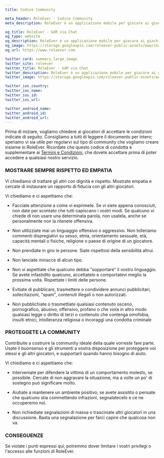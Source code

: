 ```yaml
---
title: Codice Community

meta_header: RoleEver - Codice Community
meta_description: RoleEver è un applicazione mobile per giocare ai giochi di ruolo cartacei dal tuo smartphone

og_title: RoleEver - GdR via Chat
og_type: website
og_description: RoleEver è un applicazione mobile per giocare ai giochi di ruolo cartacei dal tuo smartphone
og_image: https://storage.googleapis.com/roleever-public-assets/www/share.jpg
og_url: https://www.roleever.com

twitter_card: summary_large_image
twitter_site: roleever
twitter_title: RoleEver - GdR via Chat
twitter_description: RoleEver è un applicazione mobile per giocare ai giochi di ruolo cartacei dal tuo smartphone
twitter_image: https://storage.googleapis.com/roleever-public-assets/www/share.jpg

twitter_ios_country:
twitter_ios_name:
twitter_ios_id:
twitter_ios_url:

twitter_android_name:
twitter_android_id:
twitter_android_url:
---
```


Prima di iniziare, vogliamo chiedere ai giocatori di accettare le condizioni indicate di seguito. Consigliamo a tutti di leggere il documento per intero; speriamo vi sia utile per regolarvi sul tipo di community che vogliamo creare insieme in RoleEver. Ricordate che questo codice di condotta è supplementare ai [Termini e Condizioni](https://roleever.com/it/tos), che dovete accettare prima di poter accedere a qualsiasi nostro servizio.

### MOSTRARE SEMPRE RISPETTO ED EMPATIA

Vi chiediamo di trattare gli altri con dignità e rispetto. Mostrate empatia e cercate di instaurare un rapporto di fiducia con gli altri giocatori.

Vi chiediamo e ci aspettiamo che:

- Facciate attenzione a come vi esprimete. Se vi siete appena conosciuti, non date per scontato che tutti capiscano i vostri modi. Se qualcuno vi chiede di non usare una determinata parola, non usatela, anche se personalmente non la ritenete offensiva.

- Non utilizziate mai un linguaggio offensivo o aggressivo. Non tolleriamo commenti dispregiativi su sesso, etnia, orientamento sessuale, età, capacità mentali o fisiche, religione o paese di origine di un giocatore.

- Non prendiate in giro le persone. Siate rispettosi della sensibilità altrui.

- Non lanciate minacce di alcun tipo.

- Non vi aspettiate che qualcuno debba "sopportare" il vostro linguaggio. Se avete infastidito qualcuno, accettatelo e comportatevi meglio la prossima volta. Rispettate i limiti delle persone.

- Evitiate di pubblicare, trasmettere o condividere annunci pubblicitari, sollecitazioni, "spam", contenuti illegali o non autorizzati.

- Non pubblichiate o trasmettiate qualsiasi contenuto osceno, pornografico, abusivo, offensivo, profano o che viola in altro modo qualsiasi legge o diritto di terzi o contenuto che contenga omofobia, insulti etnici, intolleranza religiosa o incoraggi una condotta criminale

### PROTEGGETE LA COMMUNITY

Contribuite a costruire la community ideale della quale vorreste fare parte. Usate il buonsenso e gli strumenti a vostra disposizione per proteggere voi stessi e gli altri giocatori, e supportarli quando hanno bisogno di aiuto.

Vi chiediamo e ci aspettiamo che:

- Interveniate per difendere la vittima di un comportamento molesto, se possibile. Cercate di non aggravare la situazione, ma a volte un po' di sostegno può significare molto.

- Aiutiate a mantenere un ambiente positivo; se avete assistito o pensate che qualcuno stia commettendo infrazioni, segnalatecelo e ce ne occuperemo noi.

- Non richiediate segnalazioni di massa o trasciniate altri giocatori in una discussione. Basta una segnalazione per farci capire che qualcosa non va.

### CONSEGUENZE

Se violate i punti espressi qui, potremmo dover limitare i vostri privilegi o l'accesso alle funzioni di RoleEver.